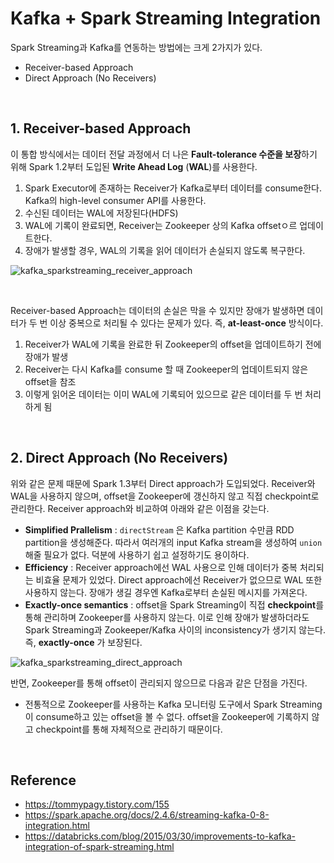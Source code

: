 # Kafka + Spark Streaming Integration

Spark Streaming과 Kafka를 연동하는 방법에는 크게 2가지가 있다.

- Receiver-based Approach
- Direct Approach (No Receivers)


<br>


## 1. Receiver-based Approach

이 통합 방식에서는 데이터 전달 과정에서 더 나은 **Fault-tolerance 수준을 보장**하기 위해 Spark 1.2부터 도입된 **Write Ahead Log** (**WAL**)를 사용한다. 

1. Spark Executor에 존재하는 Receiver가 Kafka로부터 데이터를 consume한다. Kafka의 high-level consumer API를 사용한다.
2. 수신된 데이터는 WAL에 저장된다(HDFS)
3. WAL에 기록이 완료되면, Receiver는 Zookeeper 상의 Kafka offsetㅇ르 업데이트한다.
4. 장애가 발생할 경우, WAL의 기록을 읽어 데이터가 손실되지 않도록 복구한다.



![kafka_sparkstreaming_receiver_approach](https://github.com/dhkdn9192/data_engineer_should_know/blob/master/interview/hadoop/img/kafka_sparkstreaming_receiver_approach.png)



<br>

Receiver-based Approach는 데이터의 손실은 막을 수 있지만 장애가 발생하면 데이터가 두 번 이상 중복으로 처리될 수 있다는 문제가 있다. 즉, **at-least-once** 방식이다.

1. Receiver가 WAL에 기록을 완료한 뒤 Zookeeper의 offset을 업데이트하기 전에 장애가 발생
2. Receiver는 다시 Kafka를 consume 할 때 Zookeeper의 업데이트되지 않은 offset을 참조
3. 이렇게 읽어온 데이터는 이미 WAL에 기록되어 있으므로 같은 데이터를 두 번 처리하게 됨




<br>


## 2. Direct Approach (No Receivers)

위와 같은 문제 때문에 Spark 1.3부터 Direct approach가 도입되었다. Receiver와 WAL을 사용하지 않으며, offset을 Zookeeper에 갱신하지 않고 직접 checkpoint로 관리한다. Receiver approach와 비교하여 아래와 같은 이점을 갖는다.

- **Simplified Prallelism** : ```directStream``` 은 Kafka partition 수만큼 RDD partition을 생성해준다. 따라서 여러개의 input Kafka stream을 생성하여 ```union``` 해줄 필요가 없다. 덕분에 사용하기 쉽고 설정하기도 용이하다.
- **Efficiency** : Receiver approach에선 WAL 사용으로 인해 데이터가 중복 처리되는 비효율 문제가 있었다. Direct approach에선 Receiver가 없으므로 WAL 또한 사용하지 않는다. 장애가 생길 경우엔 Kafka로부터 손실된 메시지를 가져온다.
- **Exactly-once semantics** : offset을 Spark Streaming이 직접 **checkpoint**를 통해 관리하며 Zookeeper를 사용하지 않는다. 이로 인해 장애가 발생하더라도 Spark Streaming과 Zookeeper/Kafka 사이의 inconsistency가 생기지 않는다. 즉, **exactly-once** 가 보장된다.



![kafka_sparkstreaming_direct_approach](https://github.com/dhkdn9192/data_engineer_should_know/blob/master/interview/hadoop/img/kafka_sparkstreaming_direct_approach.png)



반면, Zookeeper를 통해 offset이 관리되지 않으므로 다음과 같은 단점을 가진다.

- 전통적으로 Zookeeper를 사용하는 Kafka 모니터링 도구에서 Spark Streaming이 consume하고 있는 offset을 볼 수 없다. offset을 Zookeeper에 기록하지 않고 checkpoint를 통해 자체적으로 관리하기 때문이다.





<br>



## Reference

- https://tommypagy.tistory.com/155
- https://spark.apache.org/docs/2.4.6/streaming-kafka-0-8-integration.html
- https://databricks.com/blog/2015/03/30/improvements-to-kafka-integration-of-spark-streaming.html

